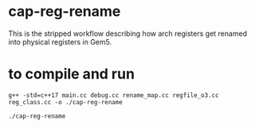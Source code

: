 # cap-reg-rename
This is the stripped workflow describing how arch registers get renamed into physical registers in Gem5.

# to compile and run
```
g++ -std=c++17 main.cc debug.cc rename_map.cc regfile_o3.cc reg_class.cc -o ./cap-reg-rename

./cap-reg-rename
```

